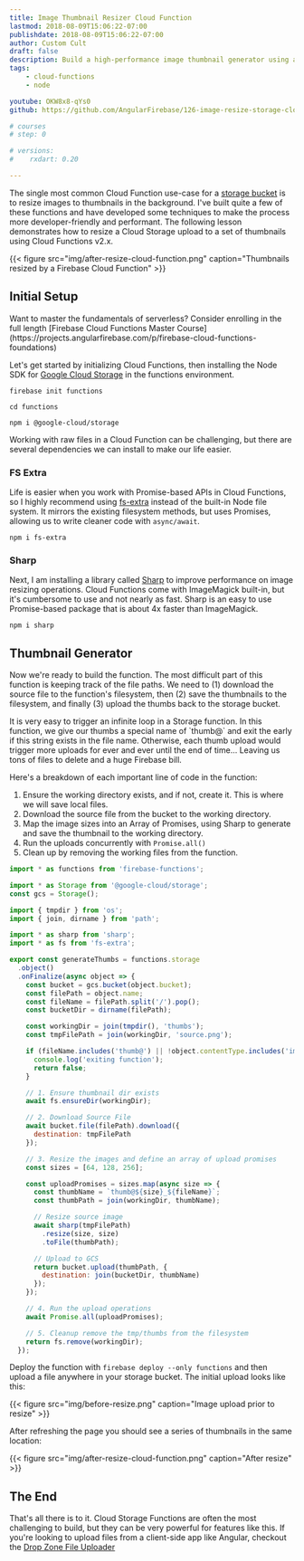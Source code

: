 ```yaml
---
title: Image Thumbnail Resizer Cloud Function
lastmod: 2018-08-09T15:06:22-07:00
publishdate: 2018-08-09T15:06:22-07:00
author: Custom Cult
draft: false
description: Build a high-performance image thumbnail generator using a Firebase Storage Cloud Function and Sharp.
tags: 
    - cloud-functions
    - node

youtube: OKW8x8-qYs0
github: https://github.com/AngularFirebase/126-image-resize-storage-cloud-function

# courses
# step: 0

# versions:
#    rxdart: 0.20

---
```


The single most common Cloud Function use-case for a [storage bucket](https://firebase.google.com/docs/storage/) is to resize images to thumbnails in the background. I've built quite a few of these functions and have developed some techniques to make the process more developer-friendly and performant. The following lesson demonstrates how to resize a Cloud Storage upload to a set of thumbnails using Cloud Functions v2.x. 


{{< figure src="img/after-resize-cloud-function.png" caption="Thumbnails resized by a Firebase Cloud Function" >}}

## Initial Setup

<p class="success">Want to master the fundamentals of serverless? Consider enrolling in the full length [Firebase Cloud Functions Master Course](https://projects.angularfirebase.com/p/firebase-cloud-functions-foundations)</p>

Let's get started by initializing Cloud Functions, then installing the Node SDK for [Google Cloud Storage](https://cloud.google.com/nodejs/docs/reference/storage/1.5.x/) in the functions environment. 

```shell
firebase init functions

cd functions

npm i @google-cloud/storage
```

Working with raw files in a Cloud Function can be challenging, but there are several dependencies we can install to make our life easier. 

### FS Extra

Life is easier when you work with Promise-based APIs in Cloud Functions, so I highly recommend using [fs-extra](https://github.com/jprichardson/node-fs-extra) instead of the built-in Node file system. It mirrors the existing filesystem methods, but uses Promises, allowing us to write cleaner code with `async/await`. 

```shell
npm i fs-extra
```

### Sharp

Next, I am installing a library called [Sharp](http://sharp.dimens.io/en/stable/) to improve performance on image resizing operations. Cloud Functions come with ImageMagick built-in, but it's cumbersome to use and not nearly as fast. Sharp is an easy to use Promise-based package that is about 4x faster than ImageMagick. 

```
npm i sharp
```

## Thumbnail Generator

Now we're ready to build the function. The most difficult part of this function is keeping track of the file paths. We need to (1) download the source file to the function's filesystem, then (2) save the thumbnails to the filesystem, and finally (3) upload the thumbs back to the storage bucket. 

<p class="warn">It is very easy to trigger an infinite loop in a Storage function. In this function, we give our thumbs a special name of `thumb@` and exit the early if this string exists in the file name. Otherwise, each thumb upload would trigger more uploads for ever and ever until the end of time... Leaving us tons of files to delete and a huge Firebase bill.</p>

Here's a breakdown of each important line of code in the function: 

1. Ensure the working directory exists, and if not, create it. This is where we will save local files. 
2. Download the source file from the bucket to the working directory.
3. Map the image sizes into an Array of Promises, using Sharp to generate and save the thumbnail to the working directory. 
4. Run the uploads concurrently with `Promise.all()`
5. Clean up by removing the working files from the function. 

```js
import * as functions from 'firebase-functions';

import * as Storage from '@google-cloud/storage';
const gcs = Storage();

import { tmpdir } from 'os';
import { join, dirname } from 'path';

import * as sharp from 'sharp';
import * as fs from 'fs-extra';

export const generateThumbs = functions.storage
  .object()
  .onFinalize(async object => {
    const bucket = gcs.bucket(object.bucket);
    const filePath = object.name;
    const fileName = filePath.split('/').pop();
    const bucketDir = dirname(filePath);

    const workingDir = join(tmpdir(), 'thumbs');
    const tmpFilePath = join(workingDir, 'source.png');

    if (fileName.includes('thumb@') || !object.contentType.includes('image')) {
      console.log('exiting function');
      return false;
    }

    // 1. Ensure thumbnail dir exists
    await fs.ensureDir(workingDir);

    // 2. Download Source File
    await bucket.file(filePath).download({
      destination: tmpFilePath
    });

    // 3. Resize the images and define an array of upload promises
    const sizes = [64, 128, 256];

    const uploadPromises = sizes.map(async size => {
      const thumbName = `thumb@${size}_${fileName}`;
      const thumbPath = join(workingDir, thumbName);

      // Resize source image
      await sharp(tmpFilePath)
        .resize(size, size)
        .toFile(thumbPath);

      // Upload to GCS
      return bucket.upload(thumbPath, {
        destination: join(bucketDir, thumbName)
      });
    });

    // 4. Run the upload operations
    await Promise.all(uploadPromises);

    // 5. Cleanup remove the tmp/thumbs from the filesystem
    return fs.remove(workingDir);
  });
```

Deploy the function with `firebase deploy --only functions` and then upload a file anywhere in your storage bucket. The initial upload looks like this:


{{< figure src="img/before-resize.png" caption="Image upload prior to resize" >}}

After refreshing the page you should see a series of thumbnails in the same location:


{{< figure src="img/after-resize-cloud-function.png" caption="After resize" >}}


## The End

That's all there is to it. Cloud Storage Functions are often the most challenging to build, but they can be very powerful for features like this. If you're looking to upload files from a client-side app like Angular, checkout the [Drop Zone File Uploader](https://angularfirebase.com/lessons/firebase-storage-with-angularfire-dropzone-file-uploader/)
